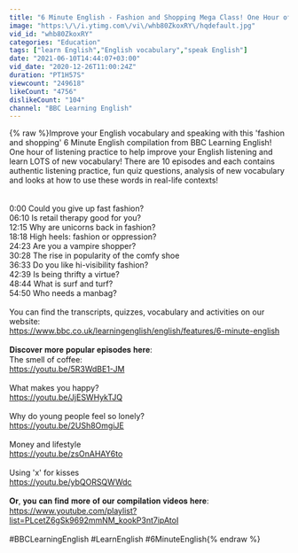 ```yaml
---
title: "6 Minute English - Fashion and Shopping Mega Class! One Hour of New Vocabulary!"
image: "https:\/\/i.ytimg.com\/vi\/whb80ZkoxRY\/hqdefault.jpg"
vid_id: "whb80ZkoxRY"
categories: "Education"
tags: ["learn English","English vocabulary","speak English"]
date: "2021-06-10T14:44:07+03:00"
vid_date: "2020-12-26T11:00:24Z"
duration: "PT1H57S"
viewcount: "249618"
likeCount: "4756"
dislikeCount: "104"
channel: "BBC Learning English"
---
```

{% raw %}Improve your English vocabulary and speaking with this 'fashion and shopping' 6 Minute English compilation from BBC Learning English! One hour of listening practice to help improve your English listening and learn LOTS of new vocabulary! There are 10 episodes and each contains authentic listening practice, fun quiz questions, analysis of new vocabulary and looks at how to use these words in real-life contexts! <br /><br /><br />0:00 Could you give up fast fashion? <br />06:10 Is retail therapy good for you? <br />12:15 Why are unicorns back in fashion? <br />18:18 High heels: fashion or oppression? <br />24:23 Are you a vampire shopper? <br />30:28 The rise in popularity of the comfy shoe<br />36:33 Do you like hi-visibility fashion? <br />42:39 Is being thrifty a virtue? <br />48:44 What is surf and turf? <br />54:50 Who needs a manbag?<br /><br />You can find the transcripts, quizzes, vocabulary and activities on our website: <br /><a rel="nofollow" target="blank" href="https://www.bbc.co.uk/learningenglish/english/features/6-minute-english">https://www.bbc.co.uk/learningenglish/english/features/6-minute-english</a><br /><br />𝐃𝐢𝐬𝐜𝐨𝐯𝐞𝐫 𝐦𝐨𝐫𝐞 𝐩𝐨𝐩𝐮𝐥𝐚𝐫 𝐞𝐩𝐢𝐬𝐨𝐝𝐞𝐬 𝐡𝐞𝐫𝐞: <br />The smell of coffee: <br /><a rel="nofollow" target="blank" href="https://youtu.be/5R3WdBE1-JM">https://youtu.be/5R3WdBE1-JM</a><br /><br />What makes you happy? <br /><a rel="nofollow" target="blank" href="https://youtu.be/JjESWHykTJQ">https://youtu.be/JjESWHykTJQ</a><br /><br />Why do young people feel so lonely? <br /><a rel="nofollow" target="blank" href="https://youtu.be/2USh8OmgiJE">https://youtu.be/2USh8OmgiJE</a><br /><br />Money and lifestyle<br /><a rel="nofollow" target="blank" href="https://youtu.be/zsOnAHAY6to">https://youtu.be/zsOnAHAY6to</a><br /><br />Using 'x' for kisses<br /><a rel="nofollow" target="blank" href="https://youtu.be/ybQORSQWWdc">https://youtu.be/ybQORSQWWdc</a><br /><br />𝐎𝐫, 𝐲𝐨𝐮 𝐜𝐚𝐧 𝐟𝐢𝐧𝐝 𝐦𝐨𝐫𝐞 𝐨𝐟 𝐨𝐮𝐫  𝐜𝐨𝐦𝐩𝐢𝐥𝐚𝐭𝐢𝐨𝐧 𝐯𝐢𝐝𝐞𝐨𝐬 𝐡𝐞𝐫𝐞: <br /><a rel="nofollow" target="blank" href="https://www.youtube.com/playlist?list=PLcetZ6gSk9692mmNM_kookP3nt7ipAtoI">https://www.youtube.com/playlist?list=PLcetZ6gSk9692mmNM_kookP3nt7ipAtoI</a><br /><br />#BBCLearningEnglish #LearnEnglish #6MinuteEnglish{% endraw %}
